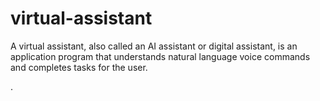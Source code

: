 # virtual-assistant
A virtual assistant, also called an AI assistant or digital assistant, is an application program that understands natural language voice commands and completes tasks for the user.

.
